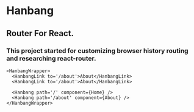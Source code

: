 # Hanbang

## Router For React.

### This project started for customizing browser history routing and researching react-router.


```
<HanbangWrapper>
  <HanbangLink to='/about'>About</HanbangLink>
  <HanbangLink to='/about'>About</HanbangLink>

  <Hanbang path='/' component={Home} />
  <Hanbang path='/about' component={About} />
</HanbangWrapper>
```